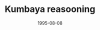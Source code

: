 ---
title : "Kumbaya reasooning"
description : ""
slug : "kumbaya-reasoning"
draft : true
tags : ["code"]
date : "1995-08-08"
hidden: true
---